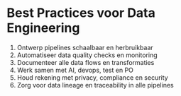 # Best Practices voor Data Engineering

1. Ontwerp pipelines schaalbaar en herbruikbaar
2. Automatiseer data quality checks en monitoring
3. Documenteer alle data flows en transformaties
4. Werk samen met AI, devops, test en PO
5. Houd rekening met privacy, compliance en security
6. Zorg voor data lineage en traceability in alle pipelines